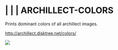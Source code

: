 
# |  |  | ARCHILLECT-COLORS

Prints dominant colors of all archillect images.

http://archillect.disktree.net/colors/

![](https://pbs.twimg.com/media/Dr8_Ym_W4AEkztG.jpg:large)
